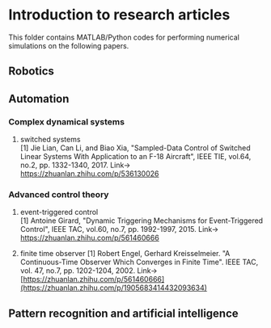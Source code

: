 # Introduction to research articles

This folder contains MATLAB/Python codes for performing numerical simulations on the following papers. 

## Robotics

## Automation
### Complex dynamical systems
1. switched systems<br>
[1] Jie Lian, Can Li, and Biao Xia, "Sampled-Data Control of Switched Linear Systems With Application to an F-18 Aircraft", IEEE TIE, vol.64, no.2, pp. 1332-1340, 2017.
Link-> https://zhuanlan.zhihu.com/p/536130026  

### Advanced control theory
1. event-triggered control <br>
[1] Antoine Girard, "Dynamic Triggering Mechanisms for Event-Triggered Control", IEEE TAC, vol.60, no.7, pp. 1992-1997, 2015.
Link-> https://zhuanlan.zhihu.com/p/561460666

2. finite time observer
[1] Robert Engel, Gerhard Kreisselmeier. "A Continuous-Time Observer Which Converges in Finite Time". IEEE TAC, vol. 47, no.7, pp. 1202-1204, 2002.
Link-> [https://zhuanlan.zhihu.com/p/561460666](https://zhuanlan.zhihu.com/p/1905683414432093634)

## Pattern recognition and artificial intelligence



